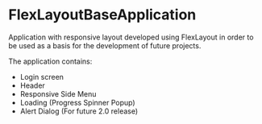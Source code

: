 # FlexLayoutBaseApplication
Application with responsive layout developed using FlexLayout in order to be used as a basis for the development of future projects.  

The application contains:
* Login screen 
* Header 
* Responsive Side Menu
* Loading (Progress Spinner Popup)
* Alert Dialog (For future 2.0 release)
